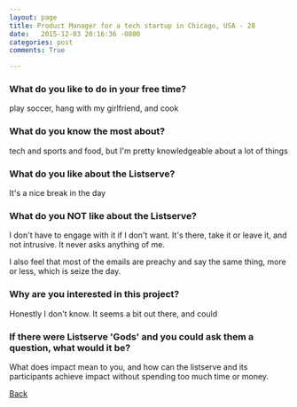 ```yaml
---
layout: page
title: Product Manager for a tech startup in Chicago, USA - 28
date:   2015-12-03 20:16:36 -0800
categories: post
comments: True

---
```


### What do you like to do in your free time?
<p>play soccer, hang with my girlfriend, and cook</p>

### What do you know the most about?
<p>tech and sports and food, but I'm pretty knowledgeable about a lot of things</p>

### What do you like about the Listserve?
<p>It's a nice break in the day</p>

### What do you NOT like about the Listserve?
<p>I don't have to engage with it if I don't want. It's there, take it or leave it, and not intrusive. It never asks anything of me. 

I also feel that most of the emails are preachy and say the same thing, more or less, which is seize the day. </p>

### Why are you interested in this project?
<p>Honestly I don't know. It seems a bit out there, and could </p>

### If there were Listserve 'Gods' and you could ask them a question, what would it be?
<p>What does impact mean to you, and how can the listserve and its participants achieve impact without spending too much time or money.</p>

[Back][1]

[1]: /responders/all